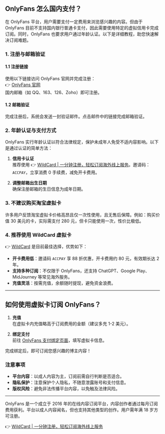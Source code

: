 ## OnlyFans 怎么国内支付？

在 OnlyFans 平台，用户需要支付一定费用来浏览感兴趣的内容。但由于 OnlyFans 目前不支持国内银行普通卡支付，因此需要使用特定的虚拟信用卡完成订阅。同时，OnlyFans 也要求用户通过年龄认证。以下是详细教程，助您快速解决订阅难题。

### 1. 注册与邮箱验证

#### 1.1 注册链接

使用以下链接访问 OnlyFans 官网并完成注册：  
👉 [OnlyFans 官网](https://onlyfans.com/)  
国内邮箱（如 QQ、163、126、Zoho）即可注册。

#### 1.2 邮箱验证

完成注册后，系统会发送一封验证邮件。点击邮件中的链接完成邮箱验证。

### 2. 年龄认证与支付方式

OnlyFans 实行年龄认证以符合法律规定，保护未成年人免受不适内容影响。以下是通过认证的简单方法：

1. **信用卡认证**  
   推荐使用 👉 [WildCard | 一分钟注册，轻松订阅海外线上服务](https://bit.ly/bewildcard)。邀请码：`ACCPAY`，立享消费 0 手续费，减免开卡费用。

2. **调整邮箱出生日期**  
   确保注册邮箱的生日信息为成年日期。

### 3. 不建议购买淘宝虚拟卡

许多用户反馈淘宝虚拟卡价格高昂且仅一次性使用，且无售后保障。例如：购买价值 30 美元的卡，实际需支付 280 元，但卡只能使用一次，性价比极低。

### 4. 推荐使用 WildCard 虚拟卡

👉 [WildCard](https://bit.ly/bewildcard) 是目前最佳选择，优势如下：

- **开卡费用低**：邀请码 `ACCPAY` 享 88 折优惠，开卡费用约 80 元，有效期长达 2 年。
- **支持多种订阅**：不仅限于 OnlyFans，还支持 ChatGPT、Google Play、MidJourney 等常见海外服务。
- **充值灵活**：按需充值，余额随时提现，避免资金浪费。

---

## 如何使用虚拟卡订阅 OnlyFans？

1. **充值**  
   在虚拟卡内充值略高于订阅费用的金额（建议多充 1-2 美元）。

2. **绑定支付**  
   前往 [OnlyFans 支付绑定页面](https://onlyfans.com/my/payments/add_card)，填写虚拟卡信息。

完成绑定后，即可订阅您感兴趣的博主内容！

### 注意事项

- **平台内容**：以成人内容为主，订阅前需自行判断是否适合。
- **隐私保护**：注意保护个人隐私，不随意泄露账号和支付信息。
- **版权风险**：避免非法传播平台内容，以免触及法律风险。

---

OnlyFans 是一个成立于 2016 年的在线内容订阅平台，内容创作者通过每月订阅费用获利。平台以成人内容闻名，但也支持其他类型的创作。用户需年满 18 岁方可注册。

👉 [WildCard | 一分钟注册，轻松订阅海外线上服务](https://bit.ly/bewildcard)